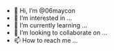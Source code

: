 - 👋 Hi, I’m @06maycon
- 👀 I’m interested in ...
- 🌱 I’m currently learning ...
- 💞️ I’m looking to collaborate on ...
- 📫 How to reach me ...

<!---
06maycon/06maycon is a ✨ special ✨ repository because its `README.md` (this file) appears on your GitHub profile.
You can click the Preview link to take a look at your changes.
--->

